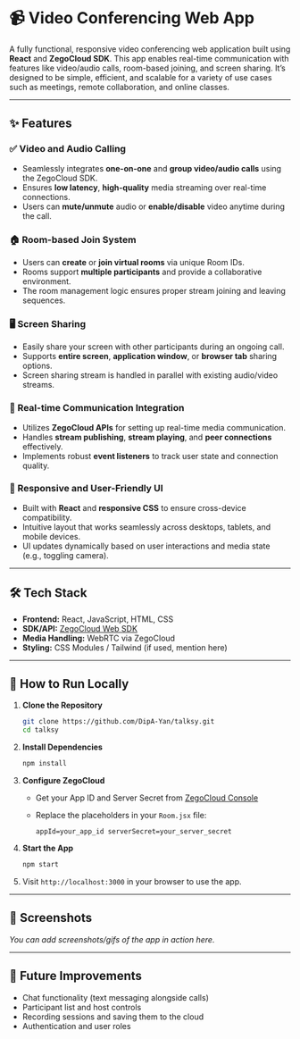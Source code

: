 

# 📹 Video Conferencing Web App

A fully functional, responsive video conferencing web application built using **React** and **ZegoCloud SDK**. This app enables real-time communication with features like video/audio calls, room-based joining, and screen sharing. It’s designed to be simple, efficient, and scalable for a variety of use cases such as meetings, remote collaboration, and online classes.

---

## ✨ Features

### ✅ Video and Audio Calling

* Seamlessly integrates **one-on-one** and **group video/audio calls** using the ZegoCloud SDK.
* Ensures **low latency**, **high-quality** media streaming over real-time connections.
* Users can **mute/unmute** audio or **enable/disable** video anytime during the call.

### 🏠 Room-based Join System

* Users can **create** or **join virtual rooms** via unique Room IDs.
* Rooms support **multiple participants** and provide a collaborative environment.
* The room management logic ensures proper stream joining and leaving sequences.

### 🖥️ Screen Sharing

* Easily share your screen with other participants during an ongoing call.
* Supports **entire screen**, **application window**, or **browser tab** sharing options.
* Screen sharing stream is handled in parallel with existing audio/video streams.

### 🔄 Real-time Communication Integration

* Utilizes **ZegoCloud APIs** for setting up real-time media communication.
* Handles **stream publishing**, **stream playing**, and **peer connections** effectively.
* Implements robust **event listeners** to track user state and connection quality.

### 📱 Responsive and User-Friendly UI

* Built with **React** and **responsive CSS** to ensure cross-device compatibility.
* Intuitive layout that works seamlessly across desktops, tablets, and mobile devices.
* UI updates dynamically based on user interactions and media state (e.g., toggling camera).

---

## 🛠️ Tech Stack

* **Frontend:** React, JavaScript, HTML, CSS
* **SDK/API:** [ZegoCloud Web SDK](https://www.zegocloud.com)
* **Media Handling:** WebRTC via ZegoCloud
* **Styling:** CSS Modules / Tailwind (if used, mention here)

---

## 🚀 How to Run Locally

1. **Clone the Repository**

   ```bash
   git clone https://github.com/DipA-Yan/talksy.git
   cd talksy
   ```

2. **Install Dependencies**

   ```bash
   npm install
   ```

3. **Configure ZegoCloud**

   * Get your App ID and Server Secret from [ZegoCloud Console](https://console.zegocloud.com/)
   * Replace the placeholders in your `Room.jsx` file:

     ``
     appId=your_app_id
     serverSecret=your_server_secret
     ``

4. **Start the App**

   ```bash
   npm start
   ```

5. Visit `http://localhost:3000` in your browser to use the app.

---

## 📸 Screenshots

*You can add screenshots/gifs of the app in action here.*

---

## 📌 Future Improvements

* Chat functionality (text messaging alongside calls)
* Participant list and host controls
* Recording sessions and saving them to the cloud
* Authentication and user roles
